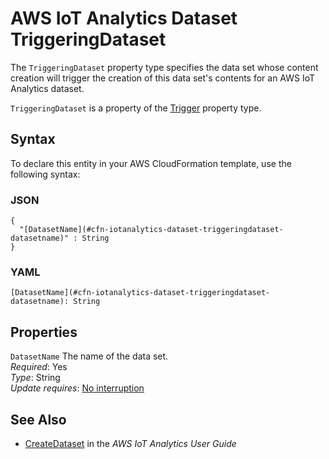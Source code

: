 # AWS IoT Analytics Dataset TriggeringDataset<a name="aws-properties-iotanalytics-dataset-triggeringdataset"></a>

<a name="aws-properties-iotanalytics-dataset-triggeringdataset-description"></a>The `TriggeringDataset` property type specifies the data set whose content creation will trigger the creation of this data set's contents for an AWS IoT Analytics dataset\.

<a name="aws-properties-iotanalytics-dataset-triggeringdataset-inheritance"></a> `TriggeringDataset` is a property of the [Trigger](aws-properties-iotanalytics-dataset-trigger.md) property type\.

## Syntax<a name="aws-properties-iotanalytics-dataset-triggeringdataset-syntax"></a>

To declare this entity in your AWS CloudFormation template, use the following syntax:

### JSON<a name="aws-properties-iotanalytics-dataset-triggeringdataset-syntax.json"></a>

```
{
  "[DatasetName](#cfn-iotanalytics-dataset-triggeringdataset-datasetname)" : String
}
```

### YAML<a name="aws-properties-iotanalytics-dataset-triggeringdataset-syntax.yaml"></a>

```
[DatasetName](#cfn-iotanalytics-dataset-triggeringdataset-datasetname): String
```

## Properties<a name="aws-properties-iotanalytics-dataset-triggeringdataset-properties"></a>

`DatasetName`  <a name="cfn-iotanalytics-dataset-triggeringdataset-datasetname"></a>
The name of the data set\.  
 *Required*: Yes  
 *Type*: String  
 *Update requires*: [No interruption](using-cfn-updating-stacks-update-behaviors.md#update-no-interrupt) 

## See Also<a name="aws-properties-iotanalytics-dataset-triggeringdataset-seealso"></a>
+ [ CreateDataset](https://docs.aws.amazon.com/iotanalytics/latest/userguide/api.html#cli-iotanalytics-createdataset) in the *AWS IoT Analytics User Guide*